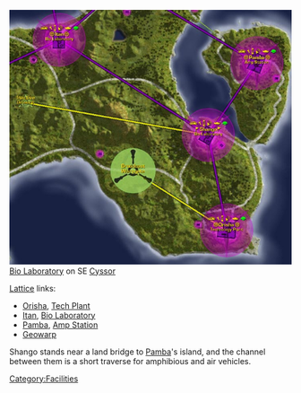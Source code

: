 ![](/images/Shango_Map.jpg "fig:Shango_Map.jpg") [Bio
Laboratory](/Bio_Laboratory "wikilink") on SE [Cyssor](/Cyssor "wikilink")

[Lattice](/Lattice "wikilink") links:

- [Orisha](/Orisha "wikilink"), [Tech Plant](/Tech_Plant "wikilink")
- [Itan](/Itan "wikilink"), [Bio Laboratory](/Bio_Laboratory "wikilink")
- [Pamba](/Pamba "wikilink"), [Amp Station](/Amp_Station "wikilink")
- [Geowarp](/Geowarp "wikilink")

Shango stands near a land bridge to [Pamba](/Pamba "wikilink")'s island,
and the channel between them is a short traverse for amphibious and air
vehicles.

[Category:Facilities](/Category:Facilities "wikilink")
